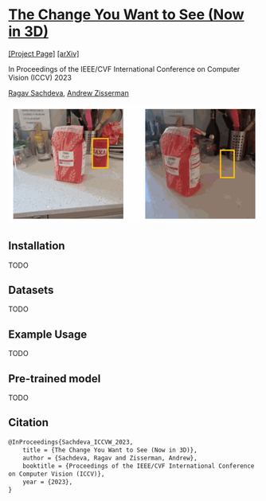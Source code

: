 # [The Change You Want to See (Now in 3D)](#)

[[Project Page]](#) [[arXiv]](https://arxiv.org/abs/2308.10417)

In Proceedings of the IEEE/CVF International Conference on Computer Vision (ICCV) 2023

[Ragav Sachdeva](https://ragavsachdeva.github.io/), [Andrew Zisserman](https://scholar.google.com/citations?hl=en&user=UZ5wscMAAAAJ)

![results](images/pred.gif)

## Installation

TODO


## Datasets

TODO

## Example Usage

TODO

## Pre-trained model

TODO

## Citation

```
@InProceedings{Sachdeva_ICCVW_2023,
    title = {The Change You Want to See (Now in 3D)},
    author = {Sachdeva, Ragav and Zisserman, Andrew},
    booktitle = {Proceedings of the IEEE/CVF International Conference on Computer Vision (ICCV)},
    year = {2023},
}
```

